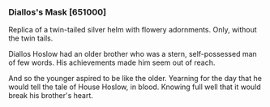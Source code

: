 ### Diallos's Mask [651000]

Replica of a twin-tailed silver helm with flowery adornments. Only, without the twin tails.

Diallos Hoslow had an older brother who was a stern, self-possessed man of few words. His achievements made him seem out of reach.

And so the younger aspired to be like the older. Yearning for the day that he would tell the tale of House Hoslow, in blood. Knowing full well that it would break his brother's heart.